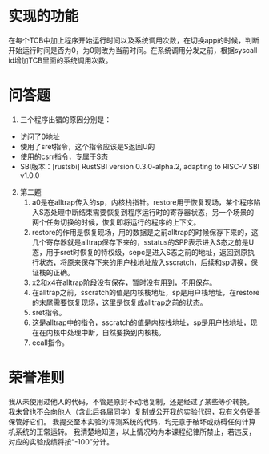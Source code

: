 # 实现的功能

在每个TCB中加上程序开始运行时间以及系统调用次数，在切换app的时候，判断开始运行时间是否为0，为0则改为当前时间。在系统调用分发之前，根据syscall id增加TCB里面的系统调用次数。

# 问答题

1. 三个程序出错的原因分别是：

- 访问了0地址
- 使用了sret指令，这个指令应该是S返回U的
- 使用的csrr指令，专属于S态
- SBI版本：[rustsbi] RustSBI version 0.3.0-alpha.2, adapting to RISC-V SBI v1.0.0

2. 第二题
   1. a0是在alltrap传入的sp，内核栈指针。restore用于恢复现场，某个程序陷入S态处理中断结束需要恢复到程序运行时的寄存器状态，另一个场景的两个任务切换的时候，恢复即将运行的程序的上下文。
   2. restore的作用是恢复现场，用的数据是之前alltrap的时候保存下来的，这几个寄存器就是alltrap保存下来的，sstatus的SPP表示进入S态之前是U态，用于sret时恢复的特权级，sepc是进入S态之前的地址，返回到原执行状态，将原来保存下来的用户栈地址放入sscratch，后续和sp切换，保证栈的正确。
   3. x2和x4在alltrap阶段没有保存，暂时没有用到，不用保存。
   4. 在alltrap之前，sscratch的值是内核栈地址，sp是用户栈地址，在restore的末尾需要恢复现场，这里是恢复成alltrap之前的状态。
   5. sret指令。
   6. 这是alltrap中的指令，sscratch的值是内核栈地址，sp是用户栈地址，现在在内核中处理中断，自然要换到内核栈。
   7. ecall指令。

# 荣誉准则

我从未使用过他人的代码，不管是原封不动地复制，还是经过了某些等价转换。 我未曾也不会向他人（含此后各届同学）复制或公开我的实验代码，我有义务妥善保管好它们。 我提交至本实验的评测系统的代码，均无意于破坏或妨碍任何计算机系统的正常运转。 我清楚地知道，以上情况均为本课程纪律所禁止，若违反，对应的实验成绩将按“-100”分计。

